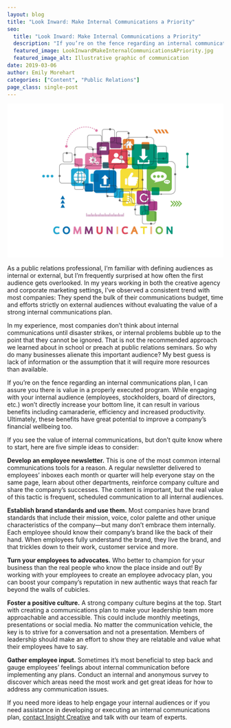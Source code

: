 ```yaml
---
layout: blog
title: "Look Inward: Make Internal Communications a Priority"
seo:
  title: "Look Inward: Make Internal Communications a Priority"
  description: "If you’re on the fence regarding an internal communications plan, I can assure you there is value in a program that is executed properly. Here are five simple ideas to consider:"
  featured_image: LookInwardMakeInternalCommunicationsAPriority.jpg
  featured_image_alt: Illustrative graphic of communication
date: 2019-03-06
author: Emily Morehart
categories: ["Content", "Public Relations"]
page_class: single-post
---
```


![Illustrative graphic of communication](LookInwardMakeInternalCommunicationsAPriority.jpg)

As a public relations professional, I’m familiar with defining audiences as internal or external, but I’m frequently surprised at how often the first audience gets overlooked. In my years working in both the creative agency and corporate marketing settings, I’ve observed a consistent trend with most companies: They spend the bulk of their communications budget, time and efforts strictly on external audiences without evaluating the value of a strong internal communications plan.

In my experience, most companies don’t think about internal communications until disaster strikes, or internal problems bubble up to the point that they cannot be ignored. That is not the recommended approach we learned about in school or preach at public relations seminars. So why do many businesses alienate this important audience? My best guess is lack of information or the assumption that it will require more resources than available.

If you’re on the fence regarding an internal communications plan, I can assure you there is value in a properly executed program. While engaging with your internal audience (employees, stockholders, board of directors, etc.) won’t directly increase your bottom line, it can result in various benefits including camaraderie, efficiency and increased productivity. Ultimately, these benefits have great potential to improve a company’s financial wellbeing too.

If you see the value of internal communications, but don’t quite know where to start, here are five simple ideas to consider:

**Develop an employee newsletter.** This is one of the most common internal communications tools for a reason. A regular newsletter delivered to employees’ inboxes each month or quarter will help everyone stay on the same page, learn about other departments, reinforce company culture and share the company’s successes. The content is important, but the real value of this tactic is frequent, scheduled communication to all internal audiences.

**Establish brand standards and use them.** Most companies have brand standards that include their mission, voice, color palette and other unique characteristics of the company—but many don’t embrace them internally. Each employee should know their company’s brand like the back of their hand. When employees fully understand the brand, they live the brand, and that trickles down to their work, customer service and more.

**Turn your employees to advocates.** Who better to champion for your business than the real people who know the place inside and out! By working with your employees to create an employee advocacy plan, you can boost your company’s reputation in new authentic ways that reach far beyond the walls of cubicles.

**Foster a positive culture.** A strong company culture begins at the top. Start with creating a communications plan to make your leadership team more approachable and accessible. This could include monthly meetings, presentations or social media. No matter the communication vehicle, the key is to strive for a conversation and not a presentation. Members of leadership should make an effort to show they are relatable and value what their employees have to say.

**Gather employee input.** Sometimes it’s most beneficial to step back and gauge employees’ feelings about internal communication before implementing any plans. Conduct an internal and anonymous survey to discover which areas need the most work and get great ideas for how to address any communication issues.

If you need more ideas to help engage your internal audiences or if you need assistance in developing or executing an internal communications plan, <a href="https://insightcreative.com/contact/">contact Insight Creative</a> and talk with our team of experts.
